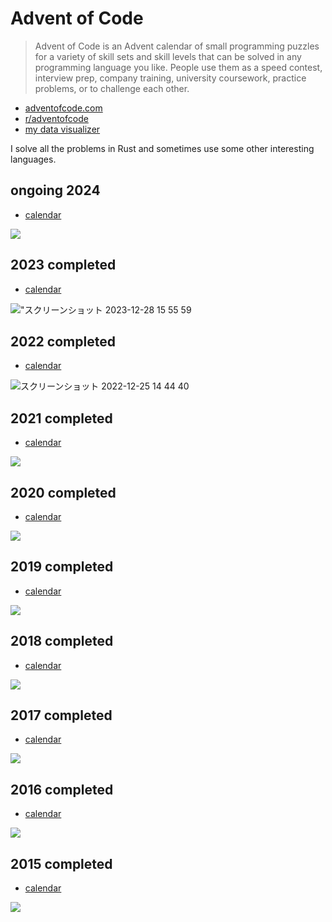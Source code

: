 # Advent of Code

> Advent of Code is an Advent calendar of small programming puzzles for a variety of skill sets and skill levels that can be solved in any programming language you like. People use them as a speed contest, interview prep, company training, university coursework, practice problems, or to challenge each other.

* [adventofcode.com](https://adventofcode.com/)
* [r/adventofcode](https://www.reddit.com/r/adventofcode/)
* [my data visualizer](https://github.com/shnarazk/AoCVisualizer)

I solve all the problems in Rust and sometimes use some other interesting languages.

## ongoing 2024

* [calendar](https://adventofcode.com/2024)

![](https://github.com/user-attachments/assets/0f35d486-3b28-4fde-b75b-4d7b3851540d)

## 2023 completed

* [calendar](https://adventofcode.com/2023)

!["スクリーンショット 2023-12-28 15 55 59](https://github.com/shnarazk/advent-of-code/assets/997855/c3a5f888-5785-49a5-b528-35cb9c2328c8.png)

## 2022 completed

* [calendar](https://adventofcode.com/2022)

![スクリーンショット 2022-12-25 14 44 40](https://user-images.githubusercontent.com/997855/209458247-0b73a6db-bacb-45bb-85c2-c853be5c4939.png)

## 2021 completed

* [calendar](https://adventofcode.com/2021)

![](https://user-images.githubusercontent.com/997855/147392328-7c1c22a5-5490-4c80-83c8-ad0c0b1474cc.png)

## 2020 completed

* [calendar](https://adventofcode.com/2020)

![](https://user-images.githubusercontent.com/997855/103133983-1f3baf80-46f1-11eb-9f72-f6a002a30701.png)

## 2019 completed

* [calendar](https://adventofcode.com/2019)

![](https://user-images.githubusercontent.com/997855/182404533-3f2328ec-a9ad-4b64-8103-3588eb08ea42.png)

## 2018 completed

* [calendar](https://adventofcode.com/2018)

![](https://user-images.githubusercontent.com/997855/188858246-f71849de-ea4c-46eb-bb05-c209738f8628.png)

## 2017 completed

* [calendar](https://adventofcode.com/2017)

![](https://user-images.githubusercontent.com/997855/185718427-a07f1447-a476-465e-9d96-89688e13d7d1.png)

## 2016 completed

* [calendar](https://adventofcode.com/2016)

![](https://user-images.githubusercontent.com/997855/173385043-6d868c3a-c54e-4846-80b2-23e3243d9987.png)

## 2015 completed

* [calendar](https://adventofcode.com/2015)

![](https://user-images.githubusercontent.com/997855/147841525-2a16610d-a342-46ba-8d91-30d865aa78a5.png)
